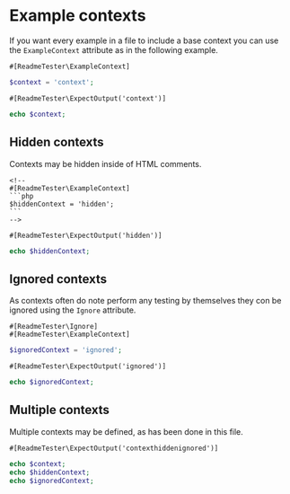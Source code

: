 # Example contexts

If you want every example in a file to include a base context you can use
the `ExampleContext` attribute as in the following example.

```
#[ReadmeTester\ExampleContext]
```
```php
$context = 'context';
```

```
#[ReadmeTester\ExpectOutput('context')]
```
```php
echo $context;
```

## Hidden contexts

Contexts may be hidden inside of HTML comments.

    <!--
    #[ReadmeTester\ExampleContext]
    ```php
    $hiddenContext = 'hidden';
    ```
    -->

```
#[ReadmeTester\ExpectOutput('hidden')]
```
```php
echo $hiddenContext;
```

## Ignored contexts

As contexts often do note perform any testing by themselves they con be ignored
using the `Ignore` attribute.

```
#[ReadmeTester\Ignore]
#[ReadmeTester\ExampleContext]
```
```php
$ignoredContext = 'ignored';
```

```
#[ReadmeTester\ExpectOutput('ignored')]
```
```php
echo $ignoredContext;
```

## Multiple contexts

Multiple contexts may be defined, as has been done in this file.

```
#[ReadmeTester\ExpectOutput('contexthiddenignored')]
```
```php
echo $context;
echo $hiddenContext;
echo $ignoredContext;
```
